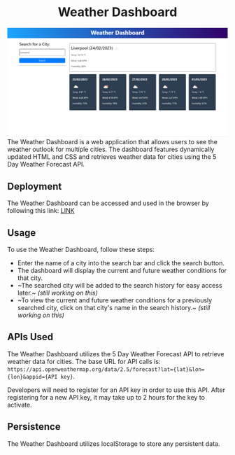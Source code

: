 <h1 align="center">Weather Dashboard</h1>

![Weather Dashboard Preview](assets/screenshot.png)
The Weather Dashboard is a web application that allows users to see the weather outlook for multiple cities. The dashboard features dynamically updated HTML and CSS and retrieves weather data for cities using the 5 Day Weather Forecast API.

## Deployment
The Weather Dashboard can be accessed and used in the browser by following this link: [LINK](https://xiacodes.github.io/Weather-Dashboard/starter/)

## Usage
To use the Weather Dashboard, follow these steps:
- Enter the name of a city into the search bar and click the search button.
- The dashboard will display the current and future weather conditions for that city.
- ~The searched city will be added to the search history for easy access later.~ _(still working on this)_
- ~To view the current and future weather conditions for a previously searched city, click on that city's name in the search history.~ _(still working on this)_

## APIs Used
The Weather Dashboard utilizes the 5 Day Weather Forecast API to retrieve weather data for cities. The base URL for API calls is: `https://api.openweathermap.org/data/2.5/forecast?lat={lat}&lon={lon}&appid={API key}`.

Developers will need to register for an API key in order to use this API. After registering for a new API key, it may take up to 2 hours for the key to activate.

## Persistence
The Weather Dashboard utilizes localStorage to store any persistent data.
